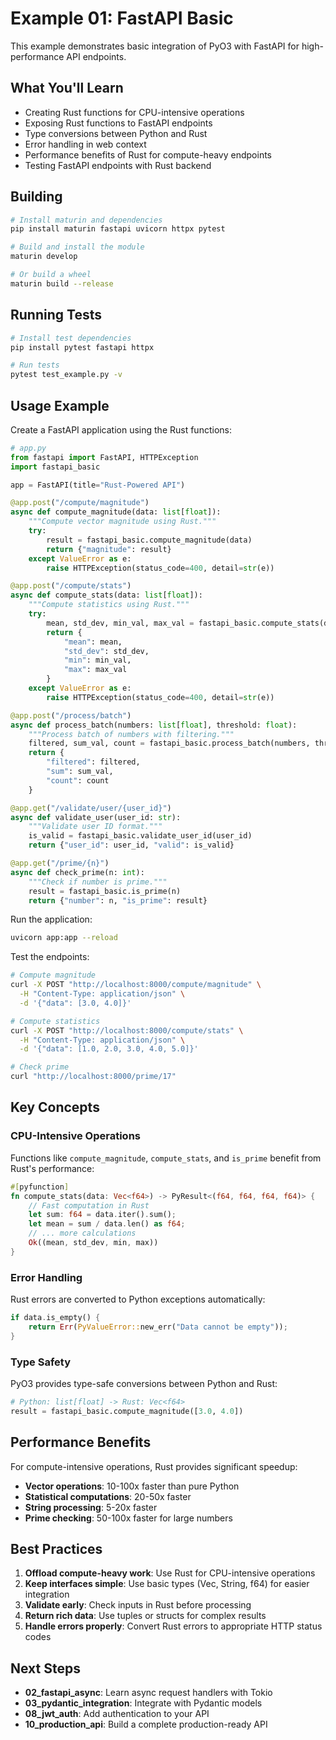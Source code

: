 # Example 01: FastAPI Basic

This example demonstrates basic integration of PyO3 with FastAPI for high-performance API endpoints.

## What You'll Learn

- Creating Rust functions for CPU-intensive operations
- Exposing Rust functions to FastAPI endpoints
- Type conversions between Python and Rust
- Error handling in web context
- Performance benefits of Rust for compute-heavy endpoints
- Testing FastAPI endpoints with Rust backend

## Building

```bash
# Install maturin and dependencies
pip install maturin fastapi uvicorn httpx pytest

# Build and install the module
maturin develop

# Or build a wheel
maturin build --release
```

## Running Tests

```bash
# Install test dependencies
pip install pytest fastapi httpx

# Run tests
pytest test_example.py -v
```

## Usage Example

Create a FastAPI application using the Rust functions:

```python
# app.py
from fastapi import FastAPI, HTTPException
import fastapi_basic

app = FastAPI(title="Rust-Powered API")

@app.post("/compute/magnitude")
async def compute_magnitude(data: list[float]):
    """Compute vector magnitude using Rust."""
    try:
        result = fastapi_basic.compute_magnitude(data)
        return {"magnitude": result}
    except ValueError as e:
        raise HTTPException(status_code=400, detail=str(e))

@app.post("/compute/stats")
async def compute_stats(data: list[float]):
    """Compute statistics using Rust."""
    try:
        mean, std_dev, min_val, max_val = fastapi_basic.compute_stats(data)
        return {
            "mean": mean,
            "std_dev": std_dev,
            "min": min_val,
            "max": max_val
        }
    except ValueError as e:
        raise HTTPException(status_code=400, detail=str(e))

@app.post("/process/batch")
async def process_batch(numbers: list[float], threshold: float):
    """Process batch of numbers with filtering."""
    filtered, sum_val, count = fastapi_basic.process_batch(numbers, threshold)
    return {
        "filtered": filtered,
        "sum": sum_val,
        "count": count
    }

@app.get("/validate/user/{user_id}")
async def validate_user(user_id: str):
    """Validate user ID format."""
    is_valid = fastapi_basic.validate_user_id(user_id)
    return {"user_id": user_id, "valid": is_valid}

@app.get("/prime/{n}")
async def check_prime(n: int):
    """Check if number is prime."""
    result = fastapi_basic.is_prime(n)
    return {"number": n, "is_prime": result}
```

Run the application:

```bash
uvicorn app:app --reload
```

Test the endpoints:

```bash
# Compute magnitude
curl -X POST "http://localhost:8000/compute/magnitude" \
  -H "Content-Type: application/json" \
  -d '{"data": [3.0, 4.0]}'

# Compute statistics
curl -X POST "http://localhost:8000/compute/stats" \
  -H "Content-Type: application/json" \
  -d '{"data": [1.0, 2.0, 3.0, 4.0, 5.0]}'

# Check prime
curl "http://localhost:8000/prime/17"
```

## Key Concepts

### CPU-Intensive Operations

Functions like `compute_magnitude`, `compute_stats`, and `is_prime` benefit from Rust's performance:

```rust
#[pyfunction]
fn compute_stats(data: Vec<f64>) -> PyResult<(f64, f64, f64, f64)> {
    // Fast computation in Rust
    let sum: f64 = data.iter().sum();
    let mean = sum / data.len() as f64;
    // ... more calculations
    Ok((mean, std_dev, min, max))
}
```

### Error Handling

Rust errors are converted to Python exceptions automatically:

```rust
if data.is_empty() {
    return Err(PyValueError::new_err("Data cannot be empty"));
}
```

### Type Safety

PyO3 provides type-safe conversions between Python and Rust:

```python
# Python: list[float] -> Rust: Vec<f64>
result = fastapi_basic.compute_magnitude([3.0, 4.0])
```

## Performance Benefits

For compute-intensive operations, Rust provides significant speedup:

- **Vector operations**: 10-100x faster than pure Python
- **Statistical computations**: 20-50x faster
- **String processing**: 5-20x faster
- **Prime checking**: 50-100x faster for large numbers

## Best Practices

1. **Offload compute-heavy work**: Use Rust for CPU-intensive operations
2. **Keep interfaces simple**: Use basic types (Vec, String, f64) for easier integration
3. **Validate early**: Check inputs in Rust before processing
4. **Return rich data**: Use tuples or structs for complex results
5. **Handle errors properly**: Convert Rust errors to appropriate HTTP status codes

## Next Steps

- **02_fastapi_async**: Learn async request handlers with Tokio
- **03_pydantic_integration**: Integrate with Pydantic models
- **08_jwt_auth**: Add authentication to your API
- **10_production_api**: Build a complete production-ready API

